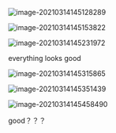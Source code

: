 ![image-20210314145128289](G:\linux_review\image-20210314145128289.png)

![image-20210314145153822](G:\linux_review\image-20210314145153822.png)

![image-20210314145231972](G:\linux_review\image-20210314145231972.png)

everything looks good

![image-20210314145315865](G:\linux_review\image-20210314145315865.png)

![image-20210314145351439](G:\linux_review\image-20210314145351439.png)

![image-20210314145458490](G:\linux_review\image-20210314145458490.png)

good？？？